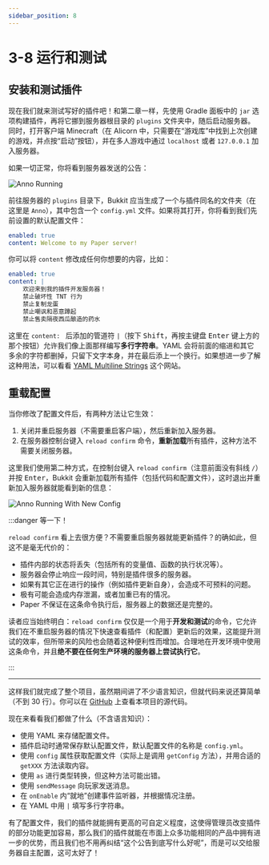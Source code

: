 ```yaml
---
sidebar_position: 8
---
```


# 3-8 运行和测试

## 安装和测试插件

现在我们就来测试写好的插件吧！和第二章一样，先使用 Gradle 面板中的 `jar` 选项构建插件，再将它挪到服务器根目录的 `plugins` 文件夹中，随后启动服务器。同时，打开客户端 Minecraft（在 Alicorn 中，只需要在“游戏库”中找到上次创建的游戏，并点按“启动”按钮），并在多人游戏中通过 `localhost` 或者 `127.0.0.1` 加入服务器。

如果一切正常，你将看到服务器发送的公告：

![Anno Running](/img/contents/anno-1.png)

前往服务器的 `plugins` 目录下，Bukkit 应当生成了一个与插件同名的文件夹（在这里是 `Anno`），其中包含一个 `config.yml` 文件。如果将其打开，你将看到我们先前设置的默认配置文件：

```yaml
enabled: true
content: Welcome to my Paper server!
```

你可以将 `content` 修改成任何你想要的内容，比如：

```yaml
enabled: true
content: |
    欢迎来到我的插件开发服务器！
    禁止破坏性 TNT 行为
    禁止复制龙蛋
    禁止嘲讽和恶意蹲起
    禁止售卖隔夜西瓜酿造的药水
```

这里在 `content: `&nbsp;后添加的管道符 `|`（按下 <kbd>Shift</kbd>，再按主键盘 <kbd>Enter</kbd> 键上方的那个按钮）允许我们像上面那样编写**多行字符串**。YAML 会将前面的缩进和其它多余的字符都删掉，只留下文字本身，并在最后添上一个换行。如果想进一步了解这种用法，可以看看 [YAML Multiline Strings](https://yaml-multiline.info/#block-scalars) 这个网站。

## 重载配置

当你修改了配置文件后，有两种方法让它生效：

1. 关闭并重启服务器（不需要重启客户端），然后重新加入服务器。
2. 在服务器控制台键入 `reload confirm` 命令，**重新加载**所有插件，这种方法不需要关闭服务器。

这里我们使用第二种方式，在控制台键入 `reload confirm`（注意前面没有斜线 `/`）并按 <kbd>Enter</kbd>，Bukkit 会重新加载所有插件（包括代码和配置文件），这时退出并重新加入服务器就能看到新的信息：

![Anno Running With New Config](/img/contents/anno-2.png)

:::danger 等一下！

`reload confirm` 看上去很方便？不需要重启服务器就能更新插件？的确如此，但这不是毫无代价的：

- 插件内部的状态将丢失（包括所有的变量值、函数的执行状况等）。
- 服务器会停止响应一段时间，特别是插件很多的服务器。
- 如果有其它正在进行的操作（例如插件更新自身），会造成不可预料的问题。
- 极有可能会造成内存泄漏，或者加重已有的情况。
- Paper 不保证在这条命令执行后，服务器上的数据还是完整的。

读者应当始终明白：`reload confirm` 仅仅是一个用于**开发和测试**的命令，它允许我们在不重启服务器的情况下快速查看插件（和配置）更新后的效果，这能提升测试的效率，但所带来的风险也会随着这种便利性而增加。合理地在开发环境中使用这条命令，并且**绝不要在任何生产环境的服务器上尝试执行它**。

:::

---

这样我们就完成了整个项目，虽然期间讲了不少语言知识，但就代码来说还算简单（不到 30 行）。你可以在 [GitHub](https://github.com/skjsjhb/plugin-diary-again-projects/tree/main/anno) 上查看本项目的源代码。

现在来看看我们都做了什么（不含语言知识）：

- 使用 YAML 来存储配置文件。
- 插件启动时通常保存默认配置文件，默认配置文件的名称是 `config.yml`。
- 使用 `config` 属性获取配置文件（实际上是调用 `getConfig` 方法），并用合适的 `getXXX` 方法读取内容。
- 使用 `as` 进行类型转换，但这种方法可能出错。
- 使用 `sendMessage` 向玩家发送消息。
- 在 `onEnable` 内“就地”创建事件监听器，并根据情况注册。
- 在 YAML 中用 `|` 填写多行字符串。

有了配置文件，我们的插件就能拥有更高的可自定义程度，这使得管理员改变插件的部分功能更加容易，那么我们的插件就能在市面上众多功能相同的产品中拥有进一步的优势，而且我们也不用再纠结“这个公告到底写什么好呢”，而是可以交给服务器自主配置，这可太好了！
